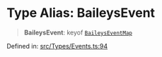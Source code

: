 # Type Alias: BaileysEvent

> **BaileysEvent**: keyof [`BaileysEventMap`](BaileysEventMap.md)

Defined in: [src/Types/Events.ts:94](https://github.com/Fokusdotid/Baileys/blob/a954da2ee3c892812cf9528a5a214092693c872f/src/Types/Events.ts#L94)
